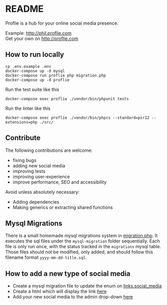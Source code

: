 # README

Proflie is a hub for your online social media presence.

Example: http://phil.proflie.com  
Get your own on http://proflie.com

## How to run locally

```
cp .env.example .env
docker-compose up -d mysql
docker-compose run proflie php migration.php
docker-compose up -d proflie
```

Run the test suite like this
```
docker-compose exec proflie ./vendor/bin/phpunit tests
```

Run the linter like this
```
docker-compose exec proflie ./vendor/bin/phpcs --standard=psr12 --extensions=php ./src/
```

## Contribute

The following contributions are welcome:
- fixing bugs
- adding new social media
- improving tests
- improving user-experience
- improve performance, SEO and accessibility

Avoid unless absolutely necessary:
- Adding dependencies
- Making generics or extracting shared functions

## Mysql Migrations

There is a small homemade mysql migrations system in [migration.php](https://github.com/Phillaf/proflie/blob/main/migration.php). It executes the sql files under the `mysql-migration` folder sequentially. Each file is only run once, with the status tracked in the `migrations` mysql table. Those files should not be modified, only added, and should follow this filename format `yyyy-mm-dd-title.sql`.

## How to add a new type of social media

- Create a mysql migration file to update the enum on [links.social_media](https://github.com/Phillaf/proflie/blob/main/mysql-migration/2022-05-24-init.sql#L17)
- Create a html which will display the link [here](https://github.com/Phillaf/proflie/tree/main/src/Profile/links)
- Add your new social media to the admin drop-down [here](https://github.com/Phillaf/proflie/blob/main/src/Admin/CustomElements/LinkForm.js#L2)
